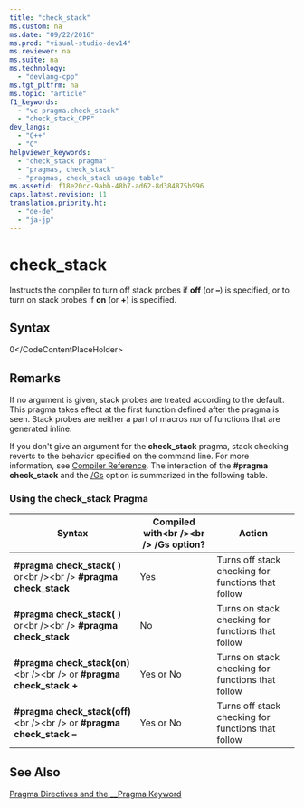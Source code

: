 ```yaml
---
title: "check_stack"
ms.custom: na
ms.date: "09/22/2016"
ms.prod: "visual-studio-dev14"
ms.reviewer: na
ms.suite: na
ms.technology: 
  - "devlang-cpp"
ms.tgt_pltfrm: na
ms.topic: "article"
f1_keywords: 
  - "vc-pragma.check_stack"
  - "check_stack_CPP"
dev_langs: 
  - "C++"
  - "C"
helpviewer_keywords: 
  - "check_stack pragma"
  - "pragmas, check_stack"
  - "pragmas, check_stack usage table"
ms.assetid: f18e20cc-9abb-48b7-ad62-8d384875b996
caps.latest.revision: 11
translation.priority.ht: 
  - "de-de"
  - "ja-jp"
---
```

# check_stack
Instructs the compiler to turn off stack probes if **off** (or **–**) is specified, or to turn on stack probes if **on** (or **+**) is specified.  
  
## Syntax  
  
<CodeContentPlaceHolder>0\</CodeContentPlaceHolder>  
## Remarks  
 If no argument is given, stack probes are treated according to the default. This pragma takes effect at the first function defined after the pragma is seen. Stack probes are neither a part of macros nor of functions that are generated inline.  
  
 If you don't give an argument for the **check_stack** pragma, stack checking reverts to the behavior specified on the command line. For more information, see [Compiler Reference](../vs140/compiler-options.md). The interaction of the **#pragma check_stack** and the [/Gs](../vs140/-gs--control-stack-checking-calls-.md) option is summarized in the following table.  
  
### Using the check_stack Pragma  
  
|Syntax|Compiled with\<br />\<br /> /Gs option?|Action|  
|------------|------------------------------------|------------|  
|**#pragma check_stack( )** or\<br />\<br /> **#pragma check_stack**|Yes|Turns off stack checking for functions that follow|  
|**#pragma check_stack( )** or\<br />\<br /> **#pragma check_stack**|No|Turns on stack checking for functions that follow|  
|**#pragma check_stack(on)**\<br />\<br /> or **#pragma check_stack +**|Yes or No|Turns on stack checking for functions that follow|  
|**#pragma check_stack(off)**\<br />\<br /> or **#pragma check_stack –**|Yes or No|Turns off stack checking for functions that follow|  
  
## See Also  
 [Pragma Directives and the __Pragma Keyword](../vs140/pragma-directives-and-the-__pragma-keyword.md)